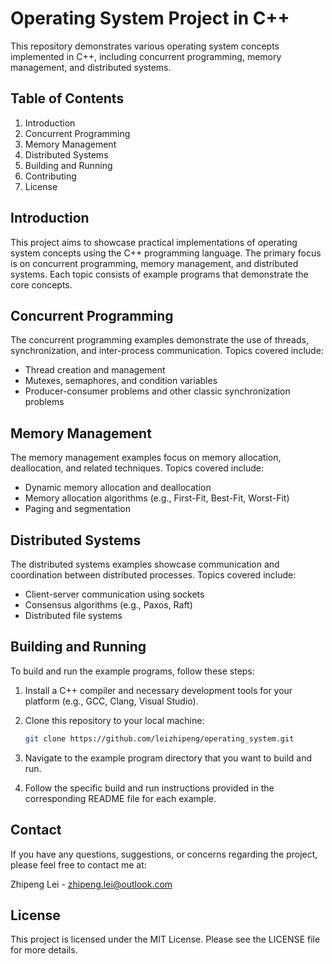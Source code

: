 # Operating System Project in C++

This repository demonstrates various operating system concepts implemented in C++, including concurrent programming, memory management, and distributed systems.

## Table of Contents

1. Introduction
2. Concurrent Programming
3. Memory Management
4. Distributed Systems
5. Building and Running
6. Contributing
7. License

## Introduction

This project aims to showcase practical implementations of operating system concepts using the C++ programming language. The primary focus is on concurrent programming, memory management, and distributed systems. Each topic consists of example programs that demonstrate the core concepts.

## Concurrent Programming

The concurrent programming examples demonstrate the use of threads, synchronization, and inter-process communication. Topics covered include:

* Thread creation and management
* Mutexes, semaphores, and condition variables
* Producer-consumer problems and other classic synchronization problems

## Memory Management

The memory management examples focus on memory allocation, deallocation, and related techniques. Topics covered include:

* Dynamic memory allocation and deallocation
* Memory allocation algorithms (e.g., First-Fit, Best-Fit, Worst-Fit)
* Paging and segmentation

## Distributed Systems

The distributed systems examples showcase communication and coordination between distributed processes. Topics covered include:

* Client-server communication using sockets
* Consensus algorithms (e.g., Paxos, Raft)
* Distributed file systems

## Building and Running

To build and run the example programs, follow these steps:

1. Install a C++ compiler and necessary development tools for your platform (e.g., GCC, Clang, Visual Studio).
2. Clone this repository to your local machine:

    ``` bash
    git clone https://github.com/leizhipeng/operating_system.git
    ```

3. Navigate to the example program directory that you want to build and run.
4. Follow the specific build and run instructions provided in the corresponding README file for each example.

## Contact

If you have any questions, suggestions, or concerns regarding the project, please feel free to contact me at:

Zhipeng Lei - zhipeng.lei@outlook.com

## License

This project is licensed under the MIT License. Please see the LICENSE file for more details.
